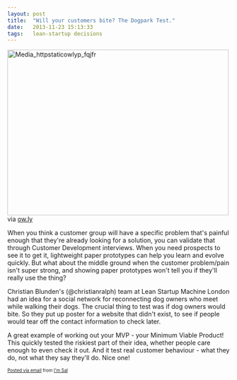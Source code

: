 ```yaml
---
layout: post
title:  "Will your customers bite? The Dogpark Test."
date:   2013-11-23 15:13:33
tags:   lean-startup decisions
---
```


<div class='posterous_autopost'><div class="posterous_bookmarklet_entry"> <div class='p_embed p_image_embed'> <a href="http://posterous.com/getfile/files.posterous.com/saintsal/yjDydFIpGJtkafCbddqhafowxtIwEDsytDincfrbbvEplIwwAJcrbmDtaowA/media_httpstaticowlyp_fqJfr.jpg.scaled1000.jpg"><img alt="Media_httpstaticowlyp_fqjfr" height="375" src="http://posterous.com/getfile/files.posterous.com/saintsal/yjDydFIpGJtkafCbddqhafowxtIwEDsytDincfrbbvEplIwwAJcrbmDtaowA/media_httpstaticowlyp_fqJfr.jpg.scaled500.jpg" width="500" /></a> </div>     <div class="posterous_quote_citation">via <a href="http://ow.ly/i/hyBT">ow.ly</a></div> <p>When you think a customer group will have a specific problem that's painful enough that they're already looking for a solution, you can validate that through Customer Development interviews. When you need prospects to see it to get it, lightweight paper prototypes can help you learn and evolve quickly.  But what about the middle ground when the customer problem/pain isn't super strong, and showing paper prototypes won't tell you if they'll really use the thing? </p><p>Christian Blunden's (@christianralph) team at Lean Startup Machine London had an idea for a social network for reconnecting dog owners who meet while walking their dogs. The crucial thing to test was if dog owners would bite. So they put up poster for a website that didn't exist, to see if people would tear off the contact information to check later.  </p><p>A great example of working out your MVP - your Minimum Viable Product! This quickly tested the riskiest part of their idea, whether people care enough to even check it out. And it test real customer behaviour - what they do, not what they say they'll do. Nice one!</p></div>      <p style="font-size: 10px;">      <a href="http://posterous.com">Posted via email</a>       from <a href="http://saintsal.posterous.com/will-your-customers-bite-the-dogpark-test-cc">I'm Sal</a>      </p>      </div>
